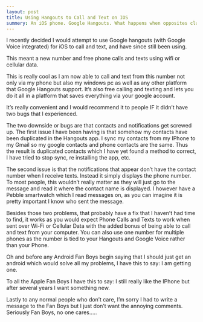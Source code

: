 ```yaml
---
layout: post
title: Using Hangouts to Call and Text on IOS
summery: An iOS phone. Google Hangouts. What happens when opposites clash? Lets find out.
---
```


I recently decided I would attempt to use Google hangouts (with Google Voice integrated) for iOS to call and text, and have since still been using.

This meant a new number and free phone calls and texts using wifi or cellular data.

This is really cool as I am now able to call and text from this number not only via my phone but also my windows pc as well as any other platform that Google Hangouts support. It’s also free calling and texting and lets you do it all in a platform that saves everything via your google account.

It’s really convenient and I would recommend it to people IF it didn’t have two bugs that I experienced.  

The two downside or bugs are that contacts and notifications get screwed up. The first issue I have been having is that somehow my contacts have been duplicated in the Hangouts app. I sync my contacts from my IPhone to my Gmail so my google contacts and phone contacts are the same. Thus the result is duplicated contacts which I have yet found a method to correct, I have tried to stop sync, re installing the app, etc.

The second issue is that the notifications that appear don’t have the contact number when I receive texts. Instead it simply displays the phone number. To most people, this wouldn’t really matter as they will just go to the message and read it where the contact name is displayed. I however have a Pebble smartwatch which I read messages on, as you can imagine it is pretty important I know who sent the message.

Besides those two problems, that probably have a fix that I haven’t had time to find, it works as you would expect Phone Calls and Texts to work when sent over Wi-Fi or Cellular Data with the added bonus of being able to call and text from your computer. You can also use one number for multiple phones as the number is tied to your Hangouts and Google Voice rather than your Phone.

Oh and before any Android Fan Boys begin saying that I should just get an android which would solve all my problems, I have this to say: I am getting one.

To all the Apple Fan Boys I have this to say: I still really like the IPhone but after several years I want something new.

Lastly to any normal people who don’t care, I’m sorry I had to write a message to the Fan Boys but I just don’t want the annoying comments.
Seriously Fan Boys, no one cares…..
